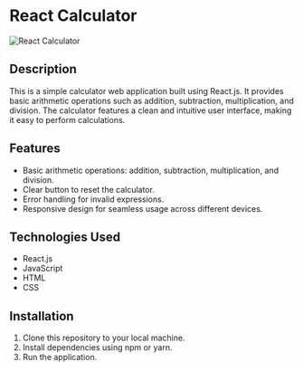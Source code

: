 # React Calculator

![React Calculator](calculator-demo.png)

## Description
This is a simple calculator web application built using React.js. It provides basic arithmetic operations such as addition, subtraction, multiplication, and division. The calculator features a clean and intuitive user interface, making it easy to perform calculations.

## Features
- Basic arithmetic operations: addition, subtraction, multiplication, and division.
- Clear button to reset the calculator.
- Error handling for invalid expressions.
- Responsive design for seamless usage across different devices.

## Technologies Used
- React.js
- JavaScript
- HTML
- CSS

## Installation
1. Clone this repository to your local machine.
2. Install dependencies using npm or yarn.
3. Run the application.



